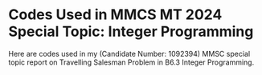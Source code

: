 <h1>Codes Used in MMCS MT 2024 Special Topic: Integer Programming </h1>
Here are codes used in my (Candidate Number: 1092394) MMSC special topic report on Travelling Salesman Problem in B6.3 Integer Programming. 
